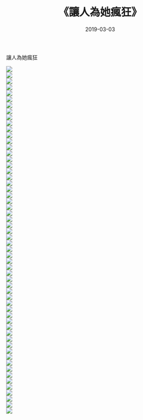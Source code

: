 ﻿---
layout: post
title:  《讓人為她瘋狂》
date:   2019-03-03
img: http://pic.660000.xyz/1:down/唯美/2019/讓人為她瘋狂/000.jpg
categories: [美女, 清纯, 唯美]
---

讓人為她瘋狂

  ![](http://pic.660000.xyz/1:down/唯美/2019/讓人為她瘋狂/001.jpg) <br> ![](http://pic.660000.xyz/1:down/唯美/2019/讓人為她瘋狂/002.jpg) <br> ![](http://pic.660000.xyz/1:down/唯美/2019/讓人為她瘋狂/003.jpg) <br> ![](http://pic.660000.xyz/1:down/唯美/2019/讓人為她瘋狂/004.jpg) <br> ![](http://pic.660000.xyz/1:down/唯美/2019/讓人為她瘋狂/005.jpg) <br> ![](http://pic.660000.xyz/1:down/唯美/2019/讓人為她瘋狂/006.jpg) <br> ![](http://pic.660000.xyz/1:down/唯美/2019/讓人為她瘋狂/007.jpg) <br> ![](http://pic.660000.xyz/1:down/唯美/2019/讓人為她瘋狂/008.jpg) <br> ![](http://pic.660000.xyz/1:down/唯美/2019/讓人為她瘋狂/009.jpg) <br> ![](http://pic.660000.xyz/1:down/唯美/2019/讓人為她瘋狂/010.jpg) <br> ![](http://pic.660000.xyz/1:down/唯美/2019/讓人為她瘋狂/011.jpg) <br> ![](http://pic.660000.xyz/1:down/唯美/2019/讓人為她瘋狂/012.jpg) <br> ![](http://pic.660000.xyz/1:down/唯美/2019/讓人為她瘋狂/013.jpg) <br> ![](http://pic.660000.xyz/1:down/唯美/2019/讓人為她瘋狂/014.jpg) <br> ![](http://pic.660000.xyz/1:down/唯美/2019/讓人為她瘋狂/015.jpg) <br> ![](http://pic.660000.xyz/1:down/唯美/2019/讓人為她瘋狂/016.jpg) <br> ![](http://pic.660000.xyz/1:down/唯美/2019/讓人為她瘋狂/017.jpg) <br> ![](http://pic.660000.xyz/1:down/唯美/2019/讓人為她瘋狂/018.jpg) <br> ![](http://pic.660000.xyz/1:down/唯美/2019/讓人為她瘋狂/019.jpg) <br> ![](http://pic.660000.xyz/1:down/唯美/2019/讓人為她瘋狂/020.jpg) <br> ![](http://pic.660000.xyz/1:down/唯美/2019/讓人為她瘋狂/021.jpg) <br> ![](http://pic.660000.xyz/1:down/唯美/2019/讓人為她瘋狂/022.jpg) <br> ![](http://pic.660000.xyz/1:down/唯美/2019/讓人為她瘋狂/023.jpg) <br> ![](http://pic.660000.xyz/1:down/唯美/2019/讓人為她瘋狂/024.jpg) <br> ![](http://pic.660000.xyz/1:down/唯美/2019/讓人為她瘋狂/025.jpg) <br> ![](http://pic.660000.xyz/1:down/唯美/2019/讓人為她瘋狂/026.jpg) <br> ![](http://pic.660000.xyz/1:down/唯美/2019/讓人為她瘋狂/027.jpg) <br> ![](http://pic.660000.xyz/1:down/唯美/2019/讓人為她瘋狂/028.jpg) <br> ![](http://pic.660000.xyz/1:down/唯美/2019/讓人為她瘋狂/029.jpg) <br> ![](http://pic.660000.xyz/1:down/唯美/2019/讓人為她瘋狂/030.jpg) <br> ![](http://pic.660000.xyz/1:down/唯美/2019/讓人為她瘋狂/031.jpg) <br> ![](http://pic.660000.xyz/1:down/唯美/2019/讓人為她瘋狂/032.jpg) <br> ![](http://pic.660000.xyz/1:down/唯美/2019/讓人為她瘋狂/033.jpg) <br> ![](http://pic.660000.xyz/1:down/唯美/2019/讓人為她瘋狂/034.jpg) <br> ![](http://pic.660000.xyz/1:down/唯美/2019/讓人為她瘋狂/035.jpg) <br> ![](http://pic.660000.xyz/1:down/唯美/2019/讓人為她瘋狂/036.jpg) <br> ![](http://pic.660000.xyz/1:down/唯美/2019/讓人為她瘋狂/037.jpg) <br> ![](http://pic.660000.xyz/1:down/唯美/2019/讓人為她瘋狂/038.jpg) <br> ![](http://pic.660000.xyz/1:down/唯美/2019/讓人為她瘋狂/039.jpg) <br> ![](http://pic.660000.xyz/1:down/唯美/2019/讓人為她瘋狂/040.jpg) <br> ![](http://pic.660000.xyz/1:down/唯美/2019/讓人為她瘋狂/041.jpg) <br> ![](http://pic.660000.xyz/1:down/唯美/2019/讓人為她瘋狂/042.jpg) <br> ![](http://pic.660000.xyz/1:down/唯美/2019/讓人為她瘋狂/043.jpg) <br> ![](http://pic.660000.xyz/1:down/唯美/2019/讓人為她瘋狂/044.jpg) <br> ![](http://pic.660000.xyz/1:down/唯美/2019/讓人為她瘋狂/045.jpg) <br> ![](http://pic.660000.xyz/1:down/唯美/2019/讓人為她瘋狂/046.jpg) <br> ![](http://pic.660000.xyz/1:down/唯美/2019/讓人為她瘋狂/047.jpg) <br> ![](http://pic.660000.xyz/1:down/唯美/2019/讓人為她瘋狂/048.jpg) <br> ![](http://pic.660000.xyz/1:down/唯美/2019/讓人為她瘋狂/049.jpg) <br> ![](http://pic.660000.xyz/1:down/唯美/2019/讓人為她瘋狂/050.jpg) <br> ![](http://pic.660000.xyz/1:down/唯美/2019/讓人為她瘋狂/051.jpg) <br> ![](http://pic.660000.xyz/1:down/唯美/2019/讓人為她瘋狂/052.jpg) <br> ![](http://pic.660000.xyz/1:down/唯美/2019/讓人為她瘋狂/053.jpg) <br> ![](http://pic.660000.xyz/1:down/唯美/2019/讓人為她瘋狂/054.jpg) <br> ![](http://pic.660000.xyz/1:down/唯美/2019/讓人為她瘋狂/055.jpg) <br> ![](http://pic.660000.xyz/1:down/唯美/2019/讓人為她瘋狂/056.jpg) <br> ![](http://pic.660000.xyz/1:down/唯美/2019/讓人為她瘋狂/057.jpg) <br> ![](http://pic.660000.xyz/1:down/唯美/2019/讓人為她瘋狂/058.jpg) <br>